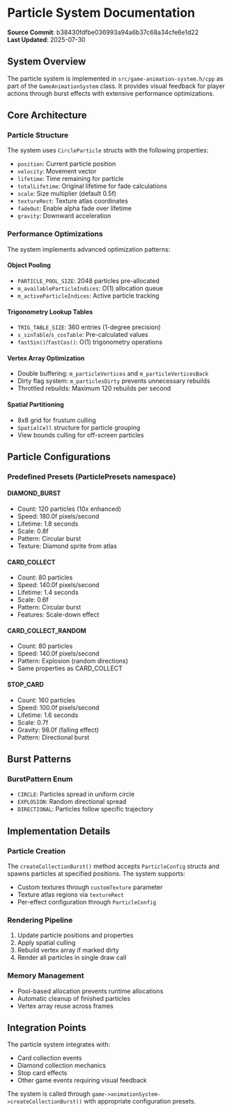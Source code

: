 # Particle System Documentation

**Source Commit**: b38430fdfbe036993a94a6b37c68a34cfe6e1d22  
**Last Updated**: 2025-07-30

## System Overview

The particle system is implemented in `src/game-animation-system.h/cpp` as part of the `GameAnimationSystem` class. It provides visual feedback for player actions through burst effects with extensive performance optimizations.

## Core Architecture

### Particle Structure
The system uses `CircleParticle` structs with the following properties:
- `position`: Current particle position
- `velocity`: Movement vector
- `lifetime`: Time remaining for particle
- `totalLifetime`: Original lifetime for fade calculations
- `scale`: Size multiplier (default 0.5f)
- `textureRect`: Texture atlas coordinates
- `fadeOut`: Enable alpha fade over lifetime
- `gravity`: Downward acceleration

### Performance Optimizations

The system implements advanced optimization patterns:

#### Object Pooling
- `PARTICLE_POOL_SIZE`: 2048 particles pre-allocated
- `m_availableParticleIndices`: O(1) allocation queue
- `m_activeParticleIndices`: Active particle tracking

#### Trigonometry Lookup Tables
- `TRIG_TABLE_SIZE`: 360 entries (1-degree precision)
- `s_sinTable`/`s_cosTable`: Pre-calculated values
- `fastSin()`/`fastCos()`: O(1) trigonometry operations

#### Vertex Array Optimization
- Double buffering: `m_particleVertices` and `m_particleVerticesBack`
- Dirty flag system: `m_particlesDirty` prevents unnecessary rebuilds
- Throttled rebuilds: Maximum 120 rebuilds per second

#### Spatial Partitioning
- 8x8 grid for frustum culling
- `SpatialCell` structure for particle grouping
- View bounds culling for off-screen particles

## Particle Configurations

### Predefined Presets (ParticlePresets namespace)

#### DIAMOND_BURST
- Count: 120 particles (10x enhanced)
- Speed: 180.0f pixels/second
- Lifetime: 1.8 seconds
- Scale: 0.8f
- Pattern: Circular burst
- Texture: Diamond sprite from atlas

#### CARD_COLLECT  
- Count: 80 particles
- Speed: 140.0f pixels/second
- Lifetime: 1.4 seconds
- Scale: 0.6f
- Pattern: Circular burst
- Features: Scale-down effect

#### CARD_COLLECT_RANDOM
- Count: 80 particles
- Speed: 140.0f pixels/second
- Pattern: Explosion (random directions)
- Same properties as CARD_COLLECT

#### STOP_CARD
- Count: 160 particles
- Speed: 100.0f pixels/second
- Lifetime: 1.6 seconds
- Scale: 0.7f
- Gravity: 98.0f (falling effect)
- Pattern: Directional burst

## Burst Patterns

### BurstPattern Enum
- `CIRCLE`: Particles spread in uniform circle
- `EXPLOSION`: Random directional spread
- `DIRECTIONAL`: Particles follow specific trajectory

## Implementation Details

### Particle Creation
The `createCollectionBurst()` method accepts `ParticleConfig` structs and spawns particles at specified positions. The system supports:
- Custom textures through `customTexture` parameter
- Texture atlas regions via `textureRect`
- Per-effect configuration through `ParticleConfig`

### Rendering Pipeline
1. Update particle positions and properties
2. Apply spatial culling
3. Rebuild vertex array if marked dirty
4. Render all particles in single draw call

### Memory Management
- Pool-based allocation prevents runtime allocations
- Automatic cleanup of finished particles
- Vertex array reuse across frames

## Integration Points

The particle system integrates with:
- Card collection events
- Diamond collection mechanics
- Stop card effects
- Other game events requiring visual feedback

The system is called through `game->animationSystem->createCollectionBurst()` with appropriate configuration presets.